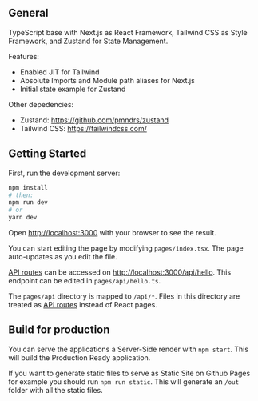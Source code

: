 ## General

TypeScript base with Next.js as React Framework, Tailwind CSS as Style Framework, and Zustand for State Management.

Features:

- Enabled JIT for Tailwind
- Absolute Imports and Module path aliases for Next.js
- Initial state example for Zustand

Other depedencies:

- Zustand: https://github.com/pmndrs/zustand
- Tailwind CSS: https://tailwindcss.com/

## Getting Started

First, run the development server:

```bash
npm install
# then:
npm run dev
# or
yarn dev
```

Open [http://localhost:3000](http://localhost:3000) with your browser to see the result.

You can start editing the page by modifying `pages/index.tsx`. The page auto-updates as you edit the file.

[API routes](https://nextjs.org/docs/api-routes/introduction) can be accessed on [http://localhost:3000/api/hello](http://localhost:3000/api/hello). This endpoint can be edited in `pages/api/hello.ts`.

The `pages/api` directory is mapped to `/api/*`. Files in this directory are treated as [API routes](https://nextjs.org/docs/api-routes/introduction) instead of React pages.

## Build for production

You can serve the applications a Server-Side render with `npm start`. This will build the Production Ready application.

If you want to generate static files to serve as Static Site on Github Pages for example you should run `npm run static`. This will generate an `/out` folder with all the static files.
